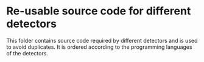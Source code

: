 # Re-usable source code for different detectors
This folder contains source code required by different detectors and is used to avoid duplicates. It is ordered according to the programming languages of the detectors.
